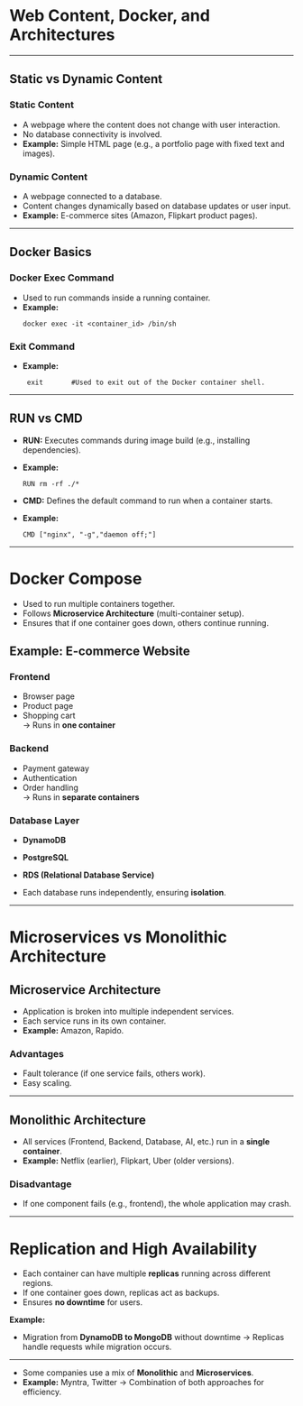 # Web Content, Docker, and Architectures

---

## Static vs Dynamic Content

### Static Content
- A webpage where the content does not change with user interaction.  
- No database connectivity is involved.  
- **Example:** Simple HTML page (e.g., a portfolio page with fixed text and images).  

### Dynamic Content
- A webpage connected to a database.  
- Content changes dynamically based on database updates or user input.  
- **Example:** E-commerce sites (Amazon, Flipkart product pages).  

---


## Docker Basics

### Docker Exec Command
- Used to run commands inside a running container.  
- **Example:**  
  ```
  docker exec -it <container_id> /bin/sh

  ```
### Exit Command
- **Example:**
    ```
     exit       #Used to exit out of the Docker container shell.

    ```

---


## RUN vs CMD

- **RUN:** Executes commands during image build (e.g., installing dependencies).
- **Example:**
    ```
    RUN rm -rf ./*

    ```


- **CMD:** Defines the default command to run when a container starts.
- **Example:**
    ```
    CMD ["nginx", "-g","daemon off;"]

    ```

---

# Docker Compose 

- Used to run multiple containers together.  
- Follows **Microservice Architecture** (multi-container setup).  
- Ensures that if one container goes down, others continue running.  

## Example: E-commerce Website

### Frontend
- Browser page  
- Product page  
- Shopping cart  
→ Runs in **one container**  

### Backend
- Payment gateway  
- Authentication  
- Order handling  
→ Runs in **separate containers**  

### Database Layer
- **DynamoDB**  
- **PostgreSQL**  
- **RDS (Relational Database Service)**  

- Each database runs independently, ensuring **isolation**.  

---

# Microservices vs Monolithic Architecture

## Microservice Architecture
- Application is broken into multiple independent services.  
- Each service runs in its own container.  
- **Example:** Amazon, Rapido.  

### Advantages
- Fault tolerance (if one service fails, others work).  
- Easy scaling.  

---

## Monolithic Architecture
- All services (Frontend, Backend, Database, AI, etc.) run in a **single container**.  
- **Example:** Netflix (earlier), Flipkart, Uber (older versions).  

### Disadvantage
- If one component fails (e.g., frontend), the whole application may crash.  

---

# Replication and High Availability
- Each container can have multiple **replicas** running across different regions.  
- If one container goes down, replicas act as backups.  
- Ensures **no downtime** for users.  

**Example:**  
- Migration from **DynamoDB to MongoDB** without downtime → Replicas handle requests while migration occurs.  

---

- Some companies use a mix of **Monolithic** and **Microservices**.  
- **Example:** Myntra, Twitter → Combination of both approaches for efficiency.  
